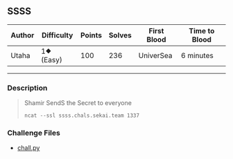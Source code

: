 ## SSSS

| Author | Difficulty | Points | Solves | First Blood | Time to Blood |
| ------ | ---------- | ------ | ------ | ----------- | ------------- |
| Utaha  | 1⯁ (Easy)  | 100    | 236    | UniverSea   | 6 minutes     |

---

### Description

<blockquote>

Shamir SendS the Secret to everyone

`ncat --ssl ssss.chals.sekai.team 1337`

</blockquote>

### Challenge Files

- [chall.py](dist)

